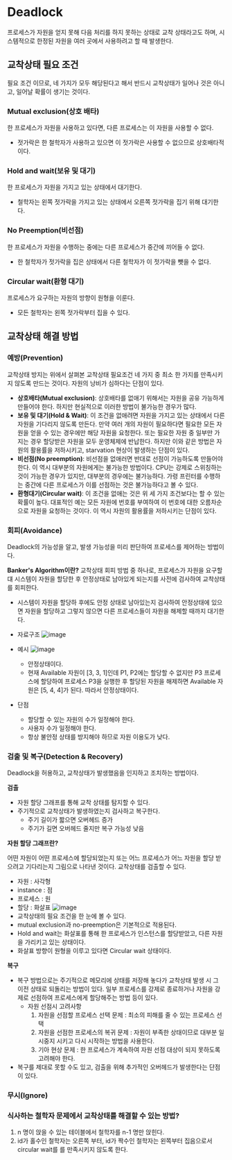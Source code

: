 # Deadlock
프로세스가 자원을 얻지 못해 다음 처리를 하지 못하는 상태로 교착 상태라고도 하며, 시스템적으로 한정된 자원을 여러 곳에서 사용하려고 할 때 발생한다.

## 교착상태 필요 조건
필요 조건 이므로, 네 가지가 모두 해당된다고 해서 반드시 교착상태가 일어나 것은 아니고, 일어날 확률이 생기는 것이다.

### Mutual exclusion(상호 배타)
한 프로세스가 자원을 사용하고 있다면, 다른 프로세스는 이 자원을 사용할 수 없다.
- 젓가락은 한 철학자가 사용하고 있으면 이 젓가락은 사용할 수 없으므로 상호배타적이다.

### Hold and wait(보유 및 대기)
한 프로세스가 자원을 가지고 있는 상태에서 대기한다.
- 철학자는 왼쪽 젓가락을 가지고 있는 상태에서 오른쪽 젓가락을 집기 위해 대기한다.

### No Preemption(비선점)
한 프로세스가 자원을 수행하는 중에는 다른 프로세스가 중간에 끼어들 수 없다.
- 한 철학자가 젓가락을 집은 상태에서 다른 철학자가 이 젓가락을 뺏을 수 없다.

### Circular wait(환형 대기)
프로세스가 요구하는 자원의 방향이 원형을 이룬다.
- 모든 철학자는 왼쪽 젓가락부터 집을 수 있다.

## 교착상태 해결 방법
### 예방(Prevention)
교착상태 방지는 위에서 살펴본 교착상태 필요조건 네 가지 중 최소 한 가지를 만족시키지 않도록 만드는 것이다. 자원의 낭비가 심하다는 단점이 있다.

+ **상호배타(Mutual exclusion)**: 상호배타를 없애기 위해서는 자원을 공유 가능하게 만들어야 한다. 하지만 현실적으로 이러한 방법이 불가능한 경우가 많다.
+ **보유 및 대기(Hold & Wait)**: 이 조건을 없애려면 자원을 가지고 있는 상태에서 다른 자원을 기다리지 않도록 만든다. 만약 여러 개의 자원이 필요하다면 필요한 모든 자원을 얻을 수 있는 경우에만 해당 자원을 요청한다. 또는 필요한 자원 중 일부만 가지는 경우 할당받은 자원을 모두 운영체제에 반납한다. 하지만 이와 같은 방법은 자원의 활용률을 저하시키고, starvation 현상이 발생하는 단점이 있다.
+ **비선점(No preemption)**: 비선점을 없애러면 반대로 선점이 가능하도록 만들어야 한다. 이 역시 대부분의 자원에게는 불가능한 방법이다. CPU는 강제로 스위칭하는 것이 가능한 경우가 있지만, 대부분의 경우에는 불가능하다. 가령 프린터를 수행하는 중간에 다른 프로세스가 이를 선점하는 것은 불가능하다고 볼 수 있다.
+ **환형대기(Circular wait)**: 이 조건을 없애는 것은 위 세 가지 조건보다는 할 수 있는 확률이 높다. 대표적인 예는 모든 자원에 번호를 부여하여 이 번호에 대한 오름차순으로 자원을 요청하는 것이다. 이 역시 자원의 활용률을 저하시키는 단점이 있다.

### 회피(Avoidance)
Deadlock의 가능성을 알고, 발생 가능성을 미리 판단하여 프로세스를 제어하는 방법이다.

**Banker's Algorithm이란?**
교착상태 회피 방법 중 하나로, 프로세스가 자원을 요구할 댸 시스템이 자원을 할당한 후 안정상태로 남아있게 되는지를 사전에 검사하여 교착상태를 회피한다.
+ 시스템이 자원을 할당하 후에도 안정 상태로 남아있는지 검사하여 안정상태에 있으면 자원을 할당하고 그렇지 않으면 다른 프로세스들이 자원을 해제할 때까지 대기한다.

+ 자료구조
    ![image](https://user-images.githubusercontent.com/33089715/117638586-f4448a80-b1bd-11eb-9483-823111f2bd90.png)
+ 예시
    ![image](https://user-images.githubusercontent.com/33089715/117638803-3241ae80-b1be-11eb-99d1-2c6c2987605e.png)

    + 안정상태이다.
    + 현재 Available 자원이 [3, 3, 1]인데 P1, P2에는 할당할 수 없지만 P3 프로세스에 할당하여 프로세스 P3을 실행한 후 할당된 자원을 해제하면 Available 자원은 [5, 4, 4]가 된다. 따라서 안정상태이다.
+ 단점

    + 할당할 수 있는 자원의 수가 일정해야 한다.
    + 사용자 수가 일정해야 한다.
    + 항상 불안정 상태를 방지해야 하므로 자원 이용도가 낮다.

### 검출 및 복구(Detection & Recovery)
Deadlock을 허용하고, 교착상태가 발생했음을 인지하고 조치하는 방법이다.

**검출**
- 자원 할당 그래프를 통해 교착 상태를 탐지할 수 있다.
- 주기적으로 교착상태가 발생하였는지 검사하고 복구한다.
    - 주기 길이가 짧으면 오버헤드 증가
    - 주기가 길면 오버헤드 줄지만 복구 가능성 낮음

**자원 할당 그래프란?**

어떤 자원이 어떤 프로세스에 할당되었는지 또는 어느 프로세스가 어느 자원을 할당 받으려고 기다리는지 그림으로 나타낸 것이다. 교착상태를 검출할 수 있다.
+ 자원 : 사각형
+ instance : 점
+ 프로세스 : 원
+ 할당 : 화살표
![image](https://user-images.githubusercontent.com/33089715/117639517-f824dc80-b1be-11eb-810d-752aab71a9a8.png)
+ 교착상태의 필요 조건을 한 눈에 볼 수 있다.
+ mutual exclusion과 no-preemption은 기본적으로 적용된다.
+ Hold and wait는 화살표를 통해 한 프로세스가 인스턴스를 할당받았고, 다른 자원을 가리키고 있는 상태이다.
+ 화살표 방향이 원형을 이루고 있다면 Circular wait 상태이다.

**복구**
- 복구 방법으로는 주기적으로 메모리에 상태를 저장해 놓다가 교착상태 발생 시 그 이전 상태로 되돌리는 방법이 있다. 일부 프로세스를 강제로 종료하거나 자원을 강제로 선점하여 프로세스에게 할당해주는 방법 등이 있다.
    - 자원 선점시 고려사항
        1. 자원을 선점할 프로세스 선택 문제 : 최소의 피해를 줄 수 있는 프로세스 선택
        2. 자원을 선점한 프로세스의 복귀 문제 : 자원이 부족한 상태이므로 대부분 일시중지 시키고 다시 시작하는 방법을 사용한다.
        3. 기아 현상 문제 : 한 프로세스가 계속하여 자원 선점 대상이 되지 못하도록 고려해야 한다.
- 복구를 제대로 못할 수도 있고, 검출을 위해 추가적인 오버헤드가 발생한다는 단점이 있다.

### 무시(Ignore)

### 식사하는 철학자 문제에서 교착상태를 해결할 수 있는 방법?
1. n 명이 앉을 수 있는 테이블에서 철학자를 n-1 명만 앉힌다.
2. id가 홀수인 철학자는 오른쪽 부터, id가 짝수인 철학자는 왼쪽부터 집음으로서 circular wait를 를 만족시키지 않도록 한다.
